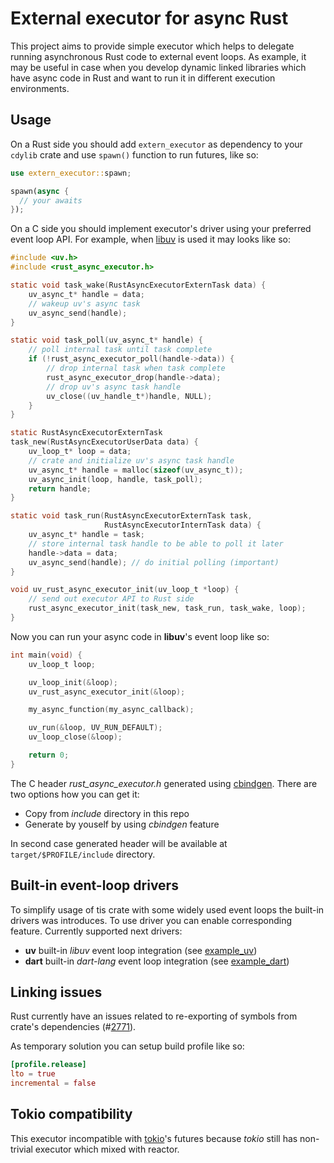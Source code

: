 # External executor for async Rust

This project aims to provide simple executor which helps to delegate running asynchronous Rust code to external event loops.
As example, it may be useful in case when you develop dynamic linked libraries which have async code in Rust and want to run it in different execution environments.

## Usage

On a Rust side you should add `extern_executor` as dependency to your `cdylib` crate and use `spawn()` function to run futures, like so:

```rust
use extern_executor::spawn;

spawn(async {
  // your awaits
});
```

On a C side you should implement executor's driver using your preferred event loop API.
For example, when [libuv](https://github.com/libuv/libuv) is used it may looks like so:

```c
#include <uv.h>
#include <rust_async_executor.h>

static void task_wake(RustAsyncExecutorExternTask data) {
    uv_async_t* handle = data;
    // wakeup uv's async task
    uv_async_send(handle);
}

static void task_poll(uv_async_t* handle) {
    // poll internal task until task complete
    if (!rust_async_executor_poll(handle->data)) {
        // drop internal task when task complete
        rust_async_executor_drop(handle->data);
        // drop uv's async task handle
        uv_close((uv_handle_t*)handle, NULL);
    }
}

static RustAsyncExecutorExternTask
task_new(RustAsyncExecutorUserData data) {
    uv_loop_t* loop = data;
    // crate and initialize uv's async task handle
    uv_async_t* handle = malloc(sizeof(uv_async_t));
    uv_async_init(loop, handle, task_poll);
    return handle;
}

static void task_run(RustAsyncExecutorExternTask task,
                     RustAsyncExecutorInternTask data) {
    uv_async_t* handle = task;
    // store internal task handle to be able to poll it later
    handle->data = data;
    uv_async_send(handle); // do initial polling (important)
}

void uv_rust_async_executor_init(uv_loop_t *loop) {
    // send out executor API to Rust side
    rust_async_executor_init(task_new, task_run, task_wake, loop);
}
```

Now you can run your async code in __libuv__'s event loop like so:

```c
int main(void) {
    uv_loop_t loop;

    uv_loop_init(&loop);
    uv_rust_async_executor_init(&loop);

    my_async_function(my_async_callback);

    uv_run(&loop, UV_RUN_DEFAULT);
    uv_loop_close(&loop);

    return 0;
}
```

The C header _rust_async_executor.h_ generated using [cbindgen](https://github.com/eqrion/cbindgen/).
There are two options how you can get it:

* Copy from _include_ directory in this repo
* Generate by youself by using _cbindgen_ feature

In second case generated header will be available at `target/$PROFILE/include` directory.

## Built-in event-loop drivers

To simplify usage of tis crate with some widely used event loops the built-in drivers was introduces.
To use driver you can enable corresponding feature. Currently supported next drivers:

- __uv__ built-in _libuv_ event loop integration (see [example_uv](http://github.com/katyo/extern_executor/tree/master/example_uv))
- __dart__ built-in _dart-lang_ event loop integration (see [example_dart](http://github.com/katyo/extern_executor/tree/master/example_uv))

## Linking issues

Rust currently have an issues related to re-exporting of symbols from crate's dependencies (#[2771](https://github.com/rust-lang/rfcs/issues/2771)).

As temporary solution you can setup build profile like so:

```toml
[profile.release]
lto = true
incremental = false
```

## Tokio compatibility

This executor incompatible with [tokio](https://github.com/tokio-rs/tokio)'s futures because _tokio_ still has non-trivial executor which mixed with reactor.
